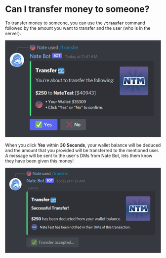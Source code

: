 # Can I transfer money to someone?

To transfer money to someone, you can use the **`/transfer`** command followed by the amount you want to transfer and the user (who is in the server).

![Transfer confirm](./images/transfer-confirm.png)

When you click **Yes** within **30 Seconds**, your wallet balance will be deduced and the amount that you provided will be transferred to the mentioned user. A message will be sent to the user's DMs from Nate Bot, lets them know they have been given this money!

![Transfer success](./images/transfer-success.png)